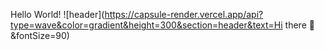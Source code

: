 
Hello World!
![header](https://capsule-render.vercel.app/api?type=wave&color=gradient&height=300&section=header&text=Hi there 👋&fontSize=90)
